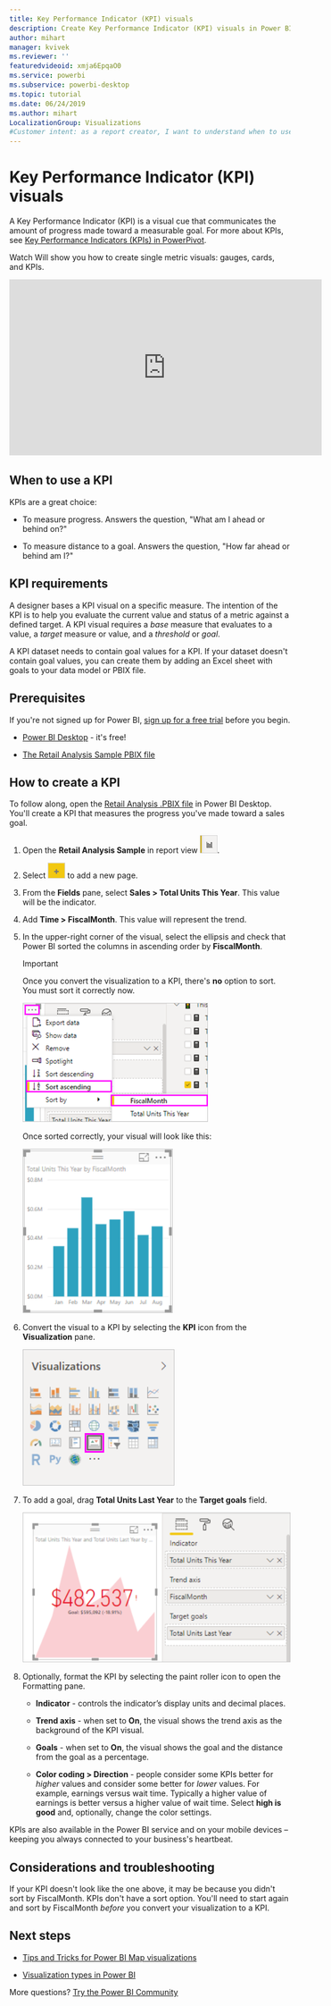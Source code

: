 ```yaml
---
title: Key Performance Indicator (KPI) visuals
description: Create Key Performance Indicator (KPI) visuals in Power BI 
author: mihart
manager: kvivek
ms.reviewer: ''
featuredvideoid: xmja6EpqaO0
ms.service: powerbi
ms.subservice: powerbi-desktop
ms.topic: tutorial
ms.date: 06/24/2019
ms.author: mihart
LocalizationGroup: Visualizations
#Customer intent: as a report creator, I want to understand when to use a KPI to visualize my data because there are so many different visual types, I want to be sure that a KPI is the best choice for my intent.  
---
```


# Key Performance Indicator (KPI) visuals

A Key Performance Indicator (KPI) is a visual cue that communicates the amount of progress made toward a measurable goal. For more about KPIs, see [Key Performance Indicators (KPIs) in PowerPivot](https://docs.microsoft.com/previous-versions/sql/sql-server-2012/hh272050(v=sql.110)).

Watch Will show you how to create single metric visuals: gauges, cards, and KPIs.

<iframe width="560" height="315" src="https://www.youtube.com/embed/xmja6EpqaO0?list=PL1N57mwBHtN0JFoKSR0n-tBkUJHeMP2cP" frameborder="0" allowfullscreen></iframe>

## When to use a KPI

KPIs are a great choice:

* To measure progress. Answers the question, "What am I ahead or behind on?"

* To measure distance to a goal. Answers the question, "How far ahead or behind am I?"

## KPI requirements

A designer bases a KPI visual on a specific measure. The intention of the KPI is to help you evaluate the current value and status of a metric against a defined target. A KPI visual requires a *base* measure that evaluates to a value, a *target* measure or value, and a *threshold* or *goal*.

A KPI dataset needs to contain goal values for a KPI. If your dataset doesn't contain goal values, you can create them by adding an Excel sheet with goals to your data model or PBIX file.

## Prerequisites

If you're not signed up for Power BI, [sign up for a free trial](https://app.powerbi.com/signupredirect?pbi_source=web) before you begin.

* [Power BI Desktop](https://powerbi.microsoft.com/get-started/) - it's free!

* [The Retail Analysis Sample PBIX file](http://download.microsoft.com/download/9/6/D/96DDC2FF-2568-491D-AAFA-AFDD6F763AE3/Retail%20Analysis%20Sample%20PBIX.pbix)

## How to create a KPI

To follow along, open the [Retail Analysis .PBIX file](http://download.microsoft.com/download/9/6/D/96DDC2FF-2568-491D-AAFA-AFDD6F763AE3/Retail%20Analysis%20Sample%20PBIX.pbix) in Power BI Desktop. You'll create a KPI that measures the progress you've made toward a sales goal.

1. Open the **Retail Analysis Sample** in report view ![Screenshot of the Report view icon.](media/power-bi-visualization-kpi/power-bi-report-view.png).

1. Select ![Screenshot of the yellow tab.](media/power-bi-visualization-kpi/power-bi-yellow-tab.png) to add a new page.

1. From the **Fields** pane, select **Sales > Total Units This Year**.  This value will be the indicator.

1. Add **Time > FiscalMonth**.  This value will represent the trend.

1. In the upper-right corner of the visual, select the ellipsis and check that Power BI sorted the columns in ascending order by **FiscalMonth**.

    > [!IMPORTANT]
    > Once you convert the visualization to a KPI, there's **no** option to sort. You must sort it correctly now.

    ![Screenshot of the ellipsis menu expanded with Sort ascending and FiscalMonth selected.](media/power-bi-visualization-kpi/power-bi-ascending-by-fiscal-month.png)

    Once sorted correctly, your visual will look like this:

    ![Screenshot of the visual sorted correctly.](media/power-bi-visualization-kpi/power-bi-chart.png)

1. Convert the visual to a KPI by selecting the **KPI** icon from the **Visualization** pane.

    ![Screenshot of teh Visualizations pane with the KPI icon called out.](media/power-bi-visualization-kpi/power-bi-kpi-template.png)

1. To add a goal, drag **Total Units Last Year** to the **Target goals** field.

    ![Screenshot of the finished KPI visual and the Fields pane with the values depicted.](media/power-bi-visualization-kpi/power-bi-kpi-done.png)

1. Optionally, format the KPI by selecting the paint roller icon to open the Formatting pane.

    * **Indicator** - controls the indicator’s display units and decimal places.

    * **Trend axis** - when set to **On**, the visual shows the trend axis as the background of the KPI visual.  

    * **Goals** - when set to **On**, the visual shows the goal and the distance from the goal as a percentage.

    * **Color coding > Direction** - people consider some KPIs better for *higher* values and consider some better for *lower* values. For example, earnings versus wait time. Typically a higher value of earnings is better versus a higher value of wait time. Select **high is good** and, optionally, change the color settings.

KPIs are also available in the Power BI service and on your mobile devices – keeping you always connected to your business's heartbeat.

## Considerations and troubleshooting

If your KPI doesn't look like the one above, it may be because you didn't sort by FiscalMonth. KPIs don't have a sort option. You'll need to start again and sort by FiscalMonth *before* you convert your visualization to a KPI.

## Next steps

* [Tips and Tricks for Power BI Map visualizations](power-bi-map-tips-and-tricks.md)

* [Visualization types in Power BI](power-bi-visualization-types-for-reports-and-q-and-a.md)

More questions? [Try the Power BI Community](http://community.powerbi.com/)
